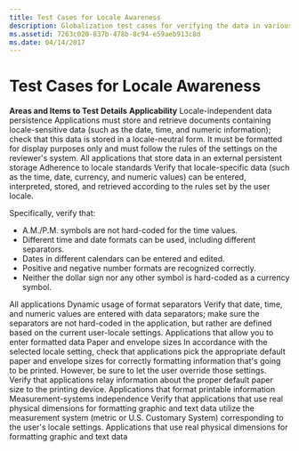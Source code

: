```yaml
---
title: Test Cases for Locale Awareness
description: Globalization test cases for verifying the data in various regional settings.
ms.assetid: 7263c020-837b-478b-8c94-e59aeb913c8d
ms.date: 04/14/2017
---
```


# Test Cases for Locale Awareness

**Areas and Items to Test**
**Details**
**Applicability**
Locale-independent data persistence
Applications must store and retrieve documents containing locale-sensitive data (such as the date, time, and numeric information); check that this data is stored in a locale-neutral form. It must be formatted for display purposes only and must follow the rules of the settings on the reviewer's system.
All applications that store data in an external persistent storage
Adherence to locale standards
Verify that locale-specific data (such as the time, date, currency, and numeric values) can be entered, interpreted, stored, and retrieved according to the rules set by the user locale.

Specifically, verify that:

-   A.M./P.M. symbols are not hard-coded for the time values.
-   Different time and date formats can be used, including different separators.
-   Dates in different calendars can be entered and edited.
-   Positive and negative number formats are recognized correctly.
-   Neither the dollar sign nor any other symbol is hard-coded as a currency symbol.

All applications
Dynamic usage of format separators
Verify that date, time, and numeric values are entered with data separators; make sure the separators are not hard-coded in the application, but rather are defined based on the current user-locale settings.
Applications that allow you to enter formatted data
Paper and envelope sizes
In accordance with the selected locale setting, check that applications pick the appropriate default paper and envelope sizes for correctly formatting information that's going to be printed. However, be sure to let the user override those settings. Verify that applications relay information about the proper default paper size to the printing device.
Applications that format printable information
Measurement-systems independence
Verify that applications that use real physical dimensions for formatting graphic and text data utilize the measurement system (metric or U.S. Customary System) corresponding to the user's locale settings.
Applications that use real physical dimensions for formatting graphic and text data


